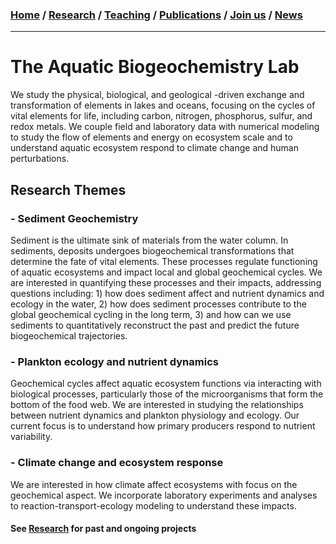### [**Home**](README.md)  /  [**Research**](Research.md)  /  [**Teaching**](Teaching.md)   /  [**Publications**](Publications.md)  /  [**Join us**](Joinus.md)  /  [**News**](News.md) 
---

# The Aquatic Biogeochemistry Lab
We study the physical, biological, and geological -driven exchange and transformation of elements in lakes and oceans, focusing on the cycles of vital elements for life, including carbon, nitrogen, phosphorus, sulfur, and redox metals. We couple field and laboratory data with numerical modeling to study the flow of elements and energy on ecosystem scale and to understand aquatic ecosystem respond to climate change and human perturbations. 

## Research Themes 

### - Sediment Geochemistry
Sediment is the ultimate sink of materials from the water column. In sediments, deposits undergoes biogeochemical transformations that determine the fate of vital elements. These processes regulate functioning of aquatic ecosystems and impact local and global geochemical cycles. We are interested in quantifying these processes and their impacts, addressing questions including: 1) how does sediment affect and nutrient dynamics and ecology in the water, 2) how does sediment processes contribute to the global geochemical cycling in the long term, 3) and how can we use sediments to quantitatively reconstruct the past and predict the future biogeochemical trajectories.

### - Plankton ecology and nutrient dynamics 
Geochemical cycles affect aquatic ecosystem functions via interacting with biological processes, particularly those of the microorganisms that form the bottom of the food web. We are interested in studying the relationships between nutrient dynamics and plankton physiology and ecology. Our current focus is to understand how primary producers respond to nutrient variability.

### - Climate change and ecosystem response 
We are interested in how climate affect ecosystems with focus on the geochemical aspect. We incorporate laboratory experiments and analyses to reaction-transport-ecology modeling to understand these impacts.

#### See [Research](Research.md) for past and ongoing projects

